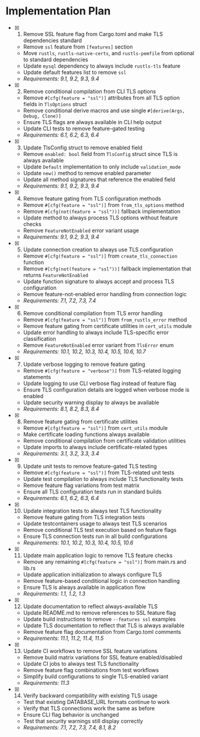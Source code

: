 # Implementation Plan

- [x] 1. Remove SSL feature flag from Cargo.toml and make TLS dependencies standard

  - Remove `ssl` feature from `[features]` section
  - Move `rustls`, `rustls-native-certs`, and `rustls-pemfile` from optional to standard dependencies
  - Update `mysql` dependency to always include `rustls-tls` feature
  - Update default features list to remove `ssl`
  - _Requirements: 9.1, 9.2, 9.3, 9.4_

- [x] 2. Remove conditional compilation from CLI TLS options

  - Remove `#[cfg(feature = "ssl")]` attributes from all TLS option fields in `TlsOptions` struct
  - Remove conditional derive macros and use single `#[derive(Args, Debug, Clone)]`
  - Ensure TLS flags are always available in CLI help output
  - Update CLI tests to remove feature-gated testing
  - _Requirements: 6.1, 6.2, 6.3, 6.4_

- [x] 3. Update TlsConfig struct to remove enabled field

  - Remove `enabled: bool` field from `TlsConfig` struct since TLS is always available
  - Update `Default` implementation to only include `validation_mode`
  - Update `new()` method to remove enabled parameter
  - Update all method signatures that reference the enabled field
  - _Requirements: 9.1, 9.2, 9.3, 9.4_

- [x] 4. Remove feature gating from TLS configuration methods

  - Remove `#[cfg(feature = "ssl")]` from `from_tls_options` method
  - Remove `#[cfg(not(feature = "ssl"))]` fallback implementation
  - Update method to always process TLS options without feature checks
  - Remove `FeatureNotEnabled` error variant usage
  - _Requirements: 9.1, 9.2, 9.3, 9.4_

- [x] 5. Update connection creation to always use TLS configuration

  - Remove `#[cfg(feature = "ssl")]` from `create_tls_connection` function
  - Remove `#[cfg(not(feature = "ssl"))]` fallback implementation that returns `FeatureNotEnabled`
  - Update function signature to always accept and process TLS configuration
  - Remove feature-not-enabled error handling from connection logic
  - _Requirements: 7.1, 7.2, 7.3, 7.4_

- [x] 6. Remove conditional compilation from TLS error handling

  - Remove `#[cfg(feature = "ssl")]` from `from_rustls_error` method
  - Remove feature gating from certificate utilities in `cert_utils` module
  - Update error handling to always include TLS-specific error classification
  - Remove `FeatureNotEnabled` error variant from `TlsError` enum
  - _Requirements: 10.1, 10.2, 10.3, 10.4, 10.5, 10.6, 10.7_

- [x] 7. Update verbose logging to remove feature gating

  - Remove `#[cfg(feature = "verbose")]` from TLS-related logging statements
  - Update logging to use CLI verbose flag instead of feature flag
  - Ensure TLS configuration details are logged when verbose mode is enabled
  - Update security warning display to always be available
  - _Requirements: 8.1, 8.2, 8.3, 8.4_

- [x] 8. Remove feature gating from certificate utilities

  - Remove `#[cfg(feature = "ssl")]` from `cert_utils` module
  - Make certificate loading functions always available
  - Remove conditional compilation from certificate validation utilities
  - Update imports to always include certificate-related types
  - _Requirements: 3.1, 3.2, 3.3, 3.4_

- [x] 9. Update unit tests to remove feature-gated TLS testing

  - Remove `#[cfg(feature = "ssl")]` from TLS-related unit tests
  - Update test compilation to always include TLS functionality tests
  - Remove feature flag variations from test matrix
  - Ensure all TLS configuration tests run in standard builds
  - _Requirements: 6.1, 6.2, 6.3, 6.4_

- [x] 10. Update integration tests to always test TLS functionality

  - Remove feature gating from TLS integration tests
  - Update testcontainers usage to always test TLS scenarios
  - Remove conditional TLS test execution based on feature flags
  - Ensure TLS connection tests run in all build configurations
  - _Requirements: 10.1, 10.2, 10.3, 10.4, 10.5, 10.6_

- [x] 11. Update main application logic to remove TLS feature checks

  - Remove any remaining `#[cfg(feature = "ssl")]` from main.rs and lib.rs
  - Update application initialization to always configure TLS
  - Remove feature-based conditional logic in connection handling
  - Ensure TLS is always available in application flow
  - _Requirements: 1.1, 1.2, 1.3_

- [x] 12. Update documentation to reflect always-available TLS

  - Update README.md to remove references to SSL feature flag
  - Update build instructions to remove `--features ssl` examples
  - Update TLS documentation to reflect that TLS is always available
  - Remove feature flag documentation from Cargo.toml comments
  - _Requirements: 11.1, 11.2, 11.4, 11.5_

- [x] 13. Update CI workflows to remove SSL feature variations

  - Remove build matrix variations for SSL feature enabled/disabled
  - Update CI jobs to always test TLS functionality
  - Remove feature flag combinations from test workflows
  - Simplify build configurations to single TLS-enabled variant
  - _Requirements: 11.3_

- [x] 14. Verify backward compatibility with existing TLS usage

  - Test that existing DATABASE_URL formats continue to work
  - Verify that TLS connections work the same as before
  - Ensure CLI flag behavior is unchanged
  - Test that security warnings still display correctly
  - _Requirements: 7.1, 7.2, 7.3, 7.4, 8.1, 8.2_
